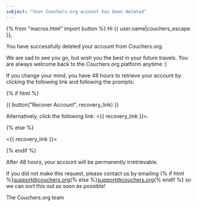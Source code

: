 ```yaml
---
subject: "Your Couchers.org account has been deleted"
---
```


{% from "macros.html" import button %}
Hi {{ user.name|couchers_escape }},

You have successfully deleted your account from Couchers.org.

We are sad to see you go, but wish you the best in your future travels. You are always welcome back to the Couchers.org platform anytime :)

If you change your mind, you have 48 hours to retrieve your account by clicking the following link and following the prompts:

{% if html %}

{{ button("Recover Account", recovery_link) }}

Alternatively, click the following link: <{{ recovery_link }}>.

{% else %}

<{{ recovery_link }}>

{% endif %}

After 48 hours, your account will be permanently irretrievable.


If you did not make this request, please contact us by emailing {% if html %}<a href="mailto:support@couchers.org">support@couchers.org</a>{% else %}<support@couchers.org>{% endif %} so we can sort this out as soon as possible!

The Couchers.org team
